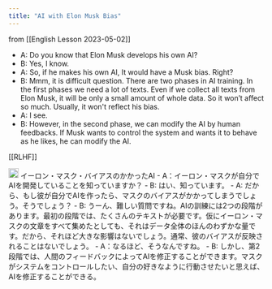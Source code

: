 ```yaml
---
title: "AI with Elon Musk Bias"
---
```


from [[English Lesson 2023-05-02]]
- A: Do you know that Elon Musk develops his own AI?
- B: Yes, I know.
- A: So, if he makes his own AI, It would have a Musk bias. Right?
- B: Mmm, it is difficult question. There are two phases in AI training. In the first phases we need a lot of texts. Even if we collect all texts from Elon Musk, it will be only a small amount of whole data. So it won’t affect so much. Usually, it won't reflect his bias.
- A: I see.
- B: However, in the second phase, we can modify the AI by human feedbacks. If Musk wants to control the system and wants it to behave as he likes, he can modify the AI.

[[RLHF]]

<img src='https://scrapbox.io/api/pages/nishio/enjabelow/icon' alt='enjabelow.icon' height="19.5"/>
イーロン・マスク・バイアスのかかったAI
- A：イーロン・マスクが自分でAIを開発していることを知っていますか？
- B: はい、知っています。
- A: だから、もし彼が自分でAIを作ったら、マスクのバイアスがかかってしまうでしょう。そうでしょう？
- B: うーん、難しい質問ですね。AIの訓練には2つの段階があります。最初の段階では、たくさんのテキストが必要です。仮にイーロン・マスクの文章をすべて集めたとしても、それはデータ全体のほんのわずかな量です。だから、それほど大きな影響はないでしょう。通常、彼のバイアスが反映されることはないでしょう。
- A：なるほど、そうなんですね。
- B: しかし、第2段階では、人間のフィードバックによってAIを修正することができます。マスクがシステムをコントロールしたい、自分の好きなように行動させたいと思えば、AIを修正することができる。
